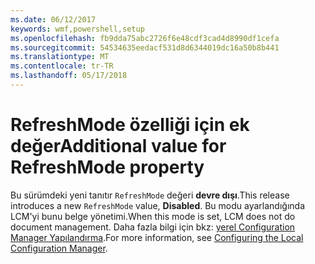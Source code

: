 ```yaml
---
ms.date: 06/12/2017
keywords: wmf,powershell,setup
ms.openlocfilehash: fb9dda75abc2726f6e48cdf3cad4d8990df1cefa
ms.sourcegitcommit: 54534635eedacf531d8d6344019dc16a50b8b441
ms.translationtype: MT
ms.contentlocale: tr-TR
ms.lasthandoff: 05/17/2018
---
```

# <a name="additional-value-for-refreshmode-property"></a><span data-ttu-id="43310-102">RefreshMode özelliği için ek değer</span><span class="sxs-lookup"><span data-stu-id="43310-102">Additional value for RefreshMode property</span></span>

<span data-ttu-id="43310-103">Bu sürümdeki yeni tanıtır `RefreshMode` değeri **devre dışı**.</span><span class="sxs-lookup"><span data-stu-id="43310-103">This release introduces a new `RefreshMode` value, **Disabled**.</span></span> <span data-ttu-id="43310-104">Bu modu ayarlandığında LCM'yi bunu belge yönetimi.</span><span class="sxs-lookup"><span data-stu-id="43310-104">When this mode is set, LCM does not do document management.</span></span> <span data-ttu-id="43310-105">Daha fazla bilgi için bkz: [yerel Configuration Manager Yapılandırma](https://msdn.microsoft.com/powershell/dsc/metaconfig).</span><span class="sxs-lookup"><span data-stu-id="43310-105">For more information, see [Configuring the Local Configuration Manager](https://msdn.microsoft.com/powershell/dsc/metaconfig).</span></span>
